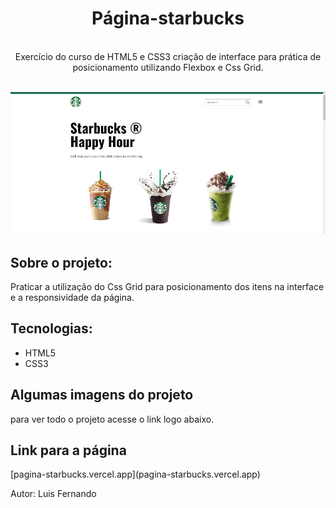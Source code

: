  <div align="center">
 <h1>Página-starbucks</h1>
 </div><br>
 
<div align="center">
Exercício do curso de HTML5 e CSS3 criação de interface para prática de posicionamento utilizando Flexbox e Css Grid.
</div><br>


![Home](https://github.com/Luisokl/Pagina-starbucks/blob/master/estampas/tela%20inicial.png)

<h2>Sobre o projeto:</h2>
<p>Praticar a utilização do Css Grid para posicionamento dos itens na interface e a responsividade da página. </p>

<h2>Tecnologias:</h2>

 - HTML5
 - CSS3
 
 <h2>Algumas imagens do projeto</h2>
 para ver todo o projeto acesse o link logo abaixo.
 
 

<h2>Link para a página</h2> 
 [pagina-starbucks.vercel.app](pagina-starbucks.vercel.app)
 
 Autor: Luis Fernando

